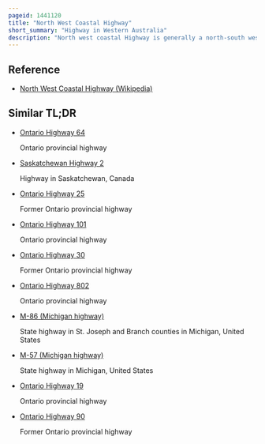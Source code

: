 ```yaml
---
pageid: 1441120
title: "North West Coastal Highway"
short_summary: "Highway in Western Australia"
description: "North west coastal Highway is generally a north-south western australian Highway which links the coastal City of Geraldton with the Town of Port Hedland. The 1300-kilometre Road is constructed as a sealed Two-Lane single Carriageway and Travels through Remote and largely arid Landscapes. Carnarvon is the only large Settlement on the Highway and is an Oasis in the harsh Environment of the Surrounding Landscape. The entire Highway is allocated National Route 1, Part of Australia's Highway 1, and Parts of the Highway are included in Tourist Routes Batavia Coast Tourist Way and Cossack Tourist Way. Economically, North West Coastal Highway is an important Link to the Mid West, Gascoyne and Pilbara Regions, supporting the agricultural, pastoral, Fishing, and Tourism Industries, as well as Mining and offshore Oil and Gas Production."
---
```


## Reference

- [North West Coastal Highway (Wikipedia)](https://en.wikipedia.org/?curid=1441120)

## Similar TL;DR

- [Ontario Highway 64](/tldr/en/ontario-highway-64)

  Ontario provincial highway

- [Saskatchewan Highway 2](/tldr/en/saskatchewan-highway-2)

  Highway in Saskatchewan, Canada

- [Ontario Highway 25](/tldr/en/ontario-highway-25)

  Former Ontario provincial highway

- [Ontario Highway 101](/tldr/en/ontario-highway-101)

  Ontario provincial highway

- [Ontario Highway 30](/tldr/en/ontario-highway-30)

  Former Ontario provincial highway

- [Ontario Highway 802](/tldr/en/ontario-highway-802)

  Ontario provincial highway

- [M-86 (Michigan highway)](/tldr/en/m-86-michigan-highway)

  State highway in St. Joseph and Branch counties in Michigan, United States

- [M-57 (Michigan highway)](/tldr/en/m-57-michigan-highway)

  State highway in Michigan, United States

- [Ontario Highway 19](/tldr/en/ontario-highway-19)

  Ontario provincial highway

- [Ontario Highway 90](/tldr/en/ontario-highway-90)

  Former Ontario provincial highway
